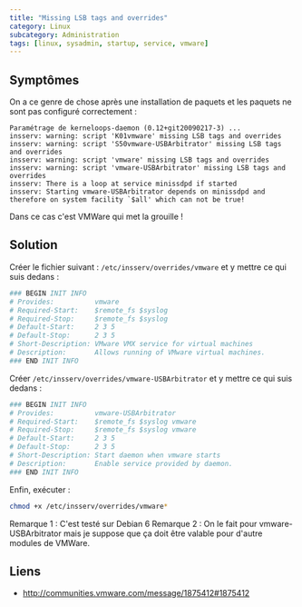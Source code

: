 ```yaml
---
title: "Missing LSB tags and overrides"
category: Linux
subcategory: Administration
tags: [linux, sysadmin, startup, service, vmware]
---
```

## Symptômes
On a ce genre de chose après une installation de paquets et les paquets ne sont pas configuré correctement :
~~~
Paramétrage de kerneloops-daemon (0.12+git20090217-3) ...
insserv: warning: script 'K01vmware' missing LSB tags and overrides
insserv: warning: script 'S50vmware-USBArbitrator' missing LSB tags and overrides
insserv: warning: script 'vmware' missing LSB tags and overrides
insserv: warning: script 'vmware-USBArbitrator' missing LSB tags and overrides
insserv: There is a loop at service minissdpd if started
insserv: Starting vmware-USBArbitrator depends on minissdpd and therefore on system facility `$all' which can not be true!
~~~

Dans ce cas c'est VMWare qui met la grouille !

## Solution
Créer le fichier suivant : `/etc/insserv/overrides/vmware` et y mettre ce qui suis dedans :

``` sh
### BEGIN INIT INFO
# Provides:          vmware
# Required-Start:    $remote_fs $syslog
# Required-Stop:     $remote_fs $syslog
# Default-Start:     2 3 5
# Default-Stop:      2 3 5
# Short-Description: VMware VMX service for virtual machines
# Description:       Allows running of VMware virtual machines.
### END INIT INFO
```

Créer `/etc/insserv/overrides/vmware-USBArbitrator` et y mettre ce qui suis dedans :
``` sh
### BEGIN INIT INFO
# Provides:          vmware-USBArbitrator
# Required-Start:    $remote_fs $syslog vmware
# Required-Stop:     $remote_fs $syslog vmware
# Default-Start:     2 3 5
# Default-Stop:      2 3 5
# Short-Description: Start daemon when vmware starts
# Description:       Enable service provided by daemon.
### END INIT INFO
```

Enfin, exécuter :
``` sh
chmod +x /etc/insserv/overrides/vmware*
```

Remarque 1 : C'est testé sur Debian 6
Remarque 2 : On le fait pour vmware-USBArbitrator mais je suppose que ça doit être valable pour d'autre modules de VMWare.

## Liens
   * http://communities.vmware.com/message/1875412#1875412
